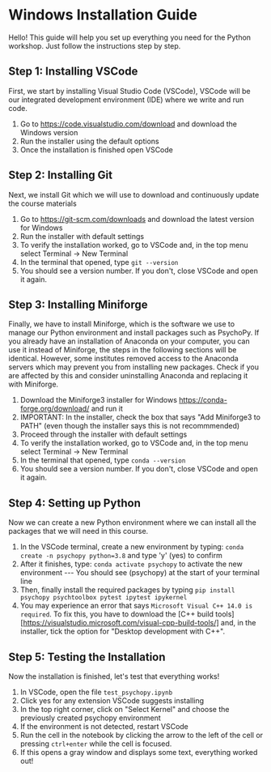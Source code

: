 # Windows Installation Guide

Hello! This guide will help you set up everything you need for the Python workshop.
Just follow the instructions step by step.

## Step 1: Installing VSCode
First, we start by installing Visual Studio Code (VSCode),
VSCode will be our integrated development environment (IDE) where we write and run code.

1. Go to https://code.visualstudio.com/download and download the Windows version
2. Run the installer using the default options
3. Once the installation is finished open VSCode

## Step 2: Installing Git
Next, we install Git which we will use to download and continuously update the course materials

1. Go to https://git-scm.com/downloads and download the latest version for Windows
2. Run the installer with default settings
3. To verify the installation worked, go to VSCode and, in the top menu select Terminal -> New Terminal
4. In the terminal that opened, type  `git --version`
5. You should see a version number. If you don't, close VSCode and open it again.

## Step 3: Installing Miniforge
Finally, we have to install Miniforge, which is the software we use to manage our Python environment and install packages such as PsychoPy.
If you already have an installation of Anaconda on your computer, you can use it instead of Miniforge, the steps in the following sections will be identical.
However, some institutes removed access to the Anaconda servers which may prevent you from installing new packages.
Check if you are affected by this and consider uninstalling Anaconda and replacing it with Miniforge.

1. Download the Miniforge3 installer for Windows https://conda-forge.org/download/ and run it
2. IMPORTANT: In the installer, check the box that says "Add Miniforge3 to PATH" (even though the installer says this is not recommmended)
3. Proceed through the installer with default settings
3. To verify the installation worked, go to VSCode and, in the top menu select Terminal -> New Terminal
4. In the terminal that opened, type  `conda --version`
5. You should see a version number. If you don't, close VSCode and open it again.

## Step 4: Setting up Python
Now we can create a new Python environment where we can install all the packages that we will need in this course.

1. In the VSCode terminal, create a new environment by typing: `conda create -n psychopy python=3.8` and type 'y' (yes) to confirm
2. After it finishes, type: `conda activate psychopy` to activate the new environment --- You should see (psychopy) at the start of your terminal line
3. Then, finally install the required packages by typing `pip install psychopy psychtoolbox pytest ipytest ipykernel`
4. You may experience an error that says `Microsoft Visual C++ 14.0 is required`. To fix this, you have to download the [C++ build tools][https://visualstudio.microsoft.com/visual-cpp-build-tools/] and, in the installer, tick the option for "Desktop development with C++".

## Step 5: Testing the Installation
Now the installation is finished, let's test that everything works!

1. In VSCode, open the file `test_psychopy.ipynb`
2. Click yes for any extension VSCode suggests installing
3. In the top right corner, click on "Select Kernel" and choose the previously created psychopy environment
4. If the environment is not detected, restart VSCode
5. Run the cell in the notebook by clicking the arrow to the left of the cell or pressing `ctrl+enter` while the cell is focused.
6. If this opens a gray window and displays some text, everything worked out!



